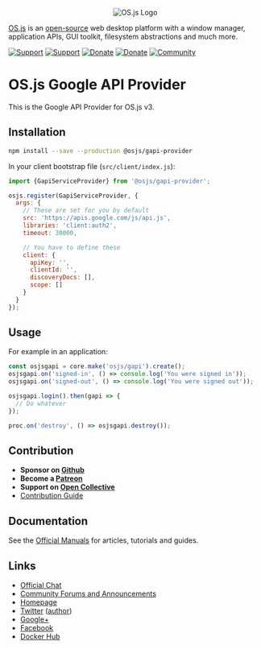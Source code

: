 <p align="center">
  <img alt="OS.js Logo" src="https://raw.githubusercontent.com/os-js/gfx/master/logo-big.png" />
</p>

[OS.js](https://www.os-js.org/) is an [open-source](https://raw.githubusercontent.com/os-js/OS.js/master/LICENSE) web desktop platform with a window manager, application APIs, GUI toolkit, filesystem abstractions and much more.

[![Support](https://img.shields.io/badge/patreon-support-orange.svg)](https://www.patreon.com/user?u=2978551&ty=h&u=2978551)
[![Support](https://img.shields.io/badge/opencollective-donate-red.svg)](https://opencollective.com/osjs)
[![Donate](https://img.shields.io/badge/liberapay-donate-yellowgreen.svg)](https://liberapay.com/os-js/)
[![Donate](https://img.shields.io/badge/paypal-donate-yellow.svg)](https://paypal.me/andersevenrud)
[![Community](https://img.shields.io/badge/join-community-green.svg)](https://community.os-js.org/)

# OS.js Google API Provider

This is the Google API Provider for OS.js v3.

## Installation

```bash
npm install --save --production @osjs/gapi-provider
```

In your client bootstrap file (`src/client/index.js`):

```javascript
import {GapiServiceProvider} from '@osjs/gapi-provider';

osjs.register(GapiServiceProvider, {
  args: {
    // These are set for you by default
    src: 'https://apis.google.com/js/api.js',
    libraries: 'client:auth2',
    timeout: 30000,

    // You have to define these
    client: {
      apiKey: '',
      clientId: '',
      discoveryDocs: [],
      scope: []
    }
  }
});
```

## Usage

For example in an application:

```javascript
const osjsgapi = core.make('osjs/gapi').create();
osjsgapi.on('signed-in', () => console.log('You were signed in'));
osjsgapi.on('signed-out', () => console.log('You were signed out'));

osjsgapi.login().then(gapi => {
  // Do whatever
});

proc.on('destroy', () => osjsgapi.destroy());
```

## Contribution

* **Sponsor on [Github](https://github.com/sponsors/andersevenrud)**
* **Become a [Patreon](https://www.patreon.com/user?u=2978551&ty=h&u=2978551)**
* **Support on [Open Collective](https://opencollective.com/osjs)**
* [Contribution Guide](https://github.com/os-js/OS.js/blob/master/CONTRIBUTING.md)

## Documentation

See the [Official Manuals](https://manual.os-js.org/v3/) for articles, tutorials and guides.

## Links

* [Official Chat](https://gitter.im/os-js/OS.js)
* [Community Forums and Announcements](https://community.os-js.org/)
* [Homepage](https://os-js.org/)
* [Twitter](https://twitter.com/osjsorg) ([author](https://twitter.com/andersevenrud))
* [Google+](https://plus.google.com/b/113399210633478618934/113399210633478618934)
* [Facebook](https://www.facebook.com/os.js.org)
* [Docker Hub](https://hub.docker.com/u/osjs/)
